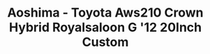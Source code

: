 ---
layout: product
title: "Aoshima - Toyota Aws210 Crown Hybrid Royalsaloon G '12 20Inch Custom"
price: "TBA" 
desc: "N/A"
img_path: "/assets/img/AO08461.jpg"
brand: "N/A"
available: false
special_offer: false
new: false
soon: false
cat: "010000"
subcat: "013700"
subsubcat: "0N/A"
sifra: "AO08461"
---